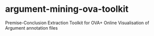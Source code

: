 # argument-mining-ova-toolkit
Premise-Conclusion Extraction Toolkit for OVA+ Online Visualisation of Argument annotation files
